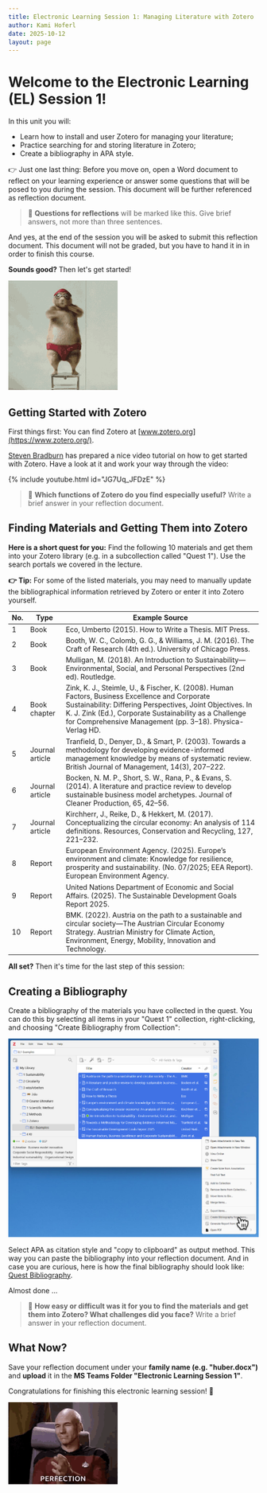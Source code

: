 ```yaml
---
title: Electronic Learning Session 1: Managing Literature with Zotero
author: Kami Hoferl
date: 2025-10-12
layout: page
---
```

# Welcome to the Electronic Learning (EL) Session 1!

In this unit you will:

* Learn how to install and user Zotero for managing your literature;
* Practice searching for and storing literature in Zotero;
* Create a bibliography in APA style.

👉 Just one last thing: Before you move on, open a Word document to reflect on your learning experience or answer some questions that will be posed to you during the session. This document will be further referenced as reflection document. 

> 🤔 **Questions for reflections** will be marked like this. Give brief answers, not more than three sentences.

And yes, at the end of the session you will be asked to submit this reflection document. This document will not be graded, but you have to hand it in in order to finish this course.

**Sounds good?** Then let's get started!

![Warm Up](assets/img/warmup_1.gif)

## Getting Started with Zotero

First things first: You can find Zotero at [www.zotero.org](https://www.zotero.org/).

[Steven Bradburn](https://www.youtube.com/channel/UCt6BcqswUGbQfor28NDCbvw) has prepared a nice video tutorial on how to get started with Zotero. Have a look at it and work your way through the video:

{% include youtube.html id="JG7Uq_JFDzE" %}  
 
> 🤔 **Which functions of Zotero do you find especially useful?** Write a brief answer in your reflection document.

## Finding Materials and Getting Them into Zotero

**Here is a short quest for you:** Find the following 10 materials and get them into your Zotero library (e.g. in a subcollection called "Quest 1"). Use the search portals we covered in the lecture.

**👉 Tip:** For some of the listed materials, you may need to manually update the bibliographical information retrieved by Zotero or enter it into Zotero yourself.

| No. | Type | Example Source |
|-----|------|----------------|
| 1 | Book | Eco, Umberto (2015). How to Write a Thesis. MIT Press. |
| 2 | Book | Booth, W. C., Colomb, G. G., & Williams, J. M. (2016). The Craft of Research (4th ed.). University of Chicago Press. |
| 3 | Book | Mulligan, M. (2018). An Introduction to Sustainability—Environmental, Social, and Personal Perspectives (2nd ed). Routledge. |
| 4 | Book chapter | Zink, K. J., Steimle, U., & Fischer, K. (2008). Human Factors, Business Excellence and Corporate Sustainability: Differing Perspectives, Joint Objectives. In K. J. Zink (Ed.), Corporate Sustainability as a Challenge for Comprehensive Management (pp. 3–18). Physica-Verlag HD. |
| 5 | Journal article | Tranfield, D., Denyer, D., & Smart, P. (2003). Towards a methodology for developing evidence-informed management knowledge by means of systematic review. British Journal of Management, 14(3), 207–222. |
| 6 | Journal article | Bocken, N. M. P., Short, S. W., Rana, P., & Evans, S. (2014). A literature and practice review to develop sustainable business model archetypes. Journal of Cleaner Production, 65, 42–56. |
| 7 | Journal article | Kirchherr, J., Reike, D., & Hekkert, M. (2017). Conceptualizing the circular economy: An analysis of 114 definitions. Resources, Conservation and Recycling, 127, 221–232. |
| 8 | Report | European Environment Agency. (2025). Europe’s environment and climate: Knowledge for resilience, prosperity and sustainability. (No. 07/2025; EEA Report). European Environment Agency. |
| 9 | Report | United Nations Department of Economic and Social Affairs. (2025). The Sustainable Development Goals Report 2025. |
| 10 | Report | BMK. (2022). Austria on the path to a sustainable and circular society—The Austrian Circular Economy Strategy. Austrian Ministry for Climate Action, Environment, Energy, Mobility, Innovation and Technology. |

**All set?** Then it's time for the last step of this session:

## Creating a Bibliography

Create a bibliography of the materials you have collected in the quest. You can do this by selecting all items in your "Quest 1" collection, right-clicking, and choosing "Create Bibliography from Collection": 

![Create Bibliography](assets/img/bib_v1.jpg)

Select APA as citation style and "copy to clipboard" as output method. This way you can paste the bibliography into your reflection document. And in case you are curious, here is how the final bibliography should look like: [Quest Bibliography](el1_zotero_bib_v1.pdf).

Almost done ...

> 🤔 **How easy or difficult was it for you to find the materials and get them into Zotero? What challenges did you face?** Write a brief answer in your reflection document.

## What Now?

Save your reflection document under your **family name (e.g. "huber.docx")** and **upload** it in the **MS Teams Folder "Electronic Learning Session 1"**.

Congratulations for finishing this electronic learning session! 🎉

![Clapping Captain](assets/img/clapping_picard.gif)


